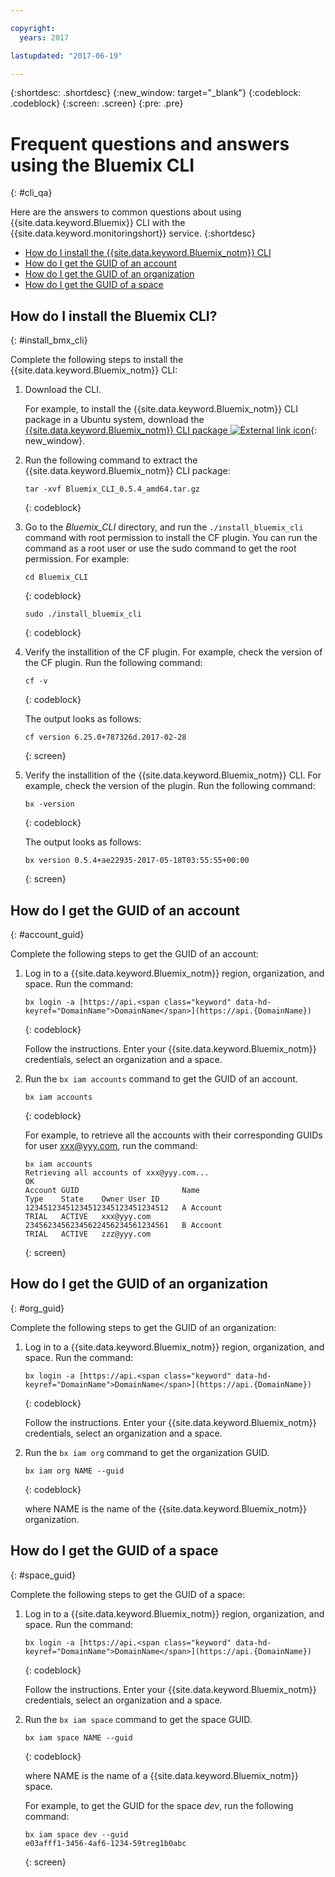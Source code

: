 ```yaml
---

copyright:
  years: 2017

lastupdated: "2017-06-19"

---
```



{:shortdesc: .shortdesc}
{:new_window: target="_blank"}
{:codeblock: .codeblock}
{:screen: .screen}
{:pre: .pre}


# Frequent questions and answers using the Bluemix CLI
{: #cli_qa}

Here are the answers to common questions about using {{site.data.keyword.Bluemix}} CLI with the {{site.data.keyword.monitoringshort}} service. 
{:shortdesc}

* [How do I install the {{site.data.keyword.Bluemix_notm}} CLI](#install_bmx_cli)
* [How do I get the GUID of an account](#account_guid)
* [How do I get the GUID of an organization](#org_guid)
* [How do I get the GUID of a space](#space_guid)


## How do I install the Bluemix CLI?
{: #install_bmx_cli}

Complete the following steps to install the {{site.data.keyword.Bluemix_notm}} CLI:

1. Download the CLI.

    For example, to install the {{site.data.keyword.Bluemix_notm}} CLI package in a Ubuntu system, download the [{{site.data.keyword.Bluemix_notm}} CLI package ![External link icon](../../../icons/launch-glyph.svg "External link icon")](http://clis.ng.bluemix.net/ui/home.html){: new_window}. 

2. Run the following command to extract the {{site.data.keyword.Bluemix_notm}} CLI package:
    
    ```
    tar -xvf Bluemix_CLI_0.5.4_amd64.tar.gz
    ```
    {: codeblock}
    
3. Go to the *Bluemix_CLI* directory, and run the `./install_bluemix_cli` command with root permission to install the CF plugin. You can run the command as a root user or use the sudo command to get the root permission. For example:
    
    ```
    cd Bluemix_CLI
    ```
    {: codeblock}
    
    ```
    sudo ./install_bluemix_cli
    ```
    {: codeblock}
    
4. Verify the installition of the CF plugin. For example, check the version of the CF plugin. Run the following command:
    
    ```
    cf -v
    ```
    {: codeblock}
    
    The output looks as follows:
    
    ```
    cf version 6.25.0+787326d.2017-02-28
    ```
    {: screen}
    
5. Verify the installition of the {{site.data.keyword.Bluemix_notm}} CLI. For example, check the version of the plugin. Run the following command:
    
    ```
    bx -version
    ```
    {: codeblock}
    
    The output looks as follows:
    
    ```
    bx version 0.5.4+ae22935-2017-05-18T03:55:55+00:00
    ```
    {: screen}
	
## How do I get the GUID of an account
{: #account_guid}
	
Complete the following steps to get the GUID of an account:
	
1. Log in to a {{site.data.keyword.Bluemix_notm}} region, organization, and space. Run the command:

    ```
    bx login -a [https://api.<span class="keyword" data-hd-keyref="DomainName">DomainName</span>](https://api.{DomainName})
    ```
    {: codeblock}

    Follow the instructions. Enter your {{site.data.keyword.Bluemix_notm}} credentials, select an organization and a space.
	
2. Run the `bx iam accounts` command to get the GUID of an account.

    ```
	bx iam accounts
	```
	{: codeblock} 
	
	For example, to retrieve all the accounts with their corresponding GUIDs for user xxx@yyy.com, run the command:
	
	```
	bx iam accounts
	Retrieving all accounts of xxx@yyy.com...
    OK
    Account GUID                       Name                               Type    State    Owner User ID   
    12345123451234512345123451234512   A Account                          TRIAL   ACTIVE   xxx@yyy.com   
    23456234562345622456234561234561   B Account                          TRIAL   ACTIVE   zzz@yyy.com   
	```
	{: screen}

	
## How do I get the GUID of an organization
{: #org_guid}

Complete the following steps to get the GUID of an organization:
	
1. Log in to a {{site.data.keyword.Bluemix_notm}} region, organization, and space. Run the command:

    ```
    bx login -a [https://api.<span class="keyword" data-hd-keyref="DomainName">DomainName</span>](https://api.{DomainName})
    ```
    {: codeblock}

    Follow the instructions. Enter your {{site.data.keyword.Bluemix_notm}} credentials, select an organization and a space.

2. Run the `bx iam org` command to get the organization GUID. 

    ```
    bx iam org NAME --guid
    ```
    {: codeblock}
	
    where NAME is the name of the {{site.data.keyword.Bluemix_notm}} organization.        
		
## How do I get the GUID of a space
{: #space_guid}
	
Complete the following steps to get the GUID of a space:
	
1. Log in to a {{site.data.keyword.Bluemix_notm}} region, organization, and space. Run the command:

    ```
    bx login -a [https://api.<span class="keyword" data-hd-keyref="DomainName">DomainName</span>](https://api.{DomainName})
    ```
    {: codeblock}

    Follow the instructions. Enter your {{site.data.keyword.Bluemix_notm}} credentials, select an organization and a space.
	
2. Run the `bx iam space` command to get the space GUID. 

    ```
    bx iam space NAME --guid
    ```
    {: codeblock}
	
    where NAME is the name of a {{site.data.keyword.Bluemix_notm}} space. 
	
    For example, to get the GUID for the space *dev*, run the following command:
	
    ```
    bx iam space dev --guid
    e03afff1-3456-4af6-1234-59treg1b0abc
    ```
    {: screen}




		
		